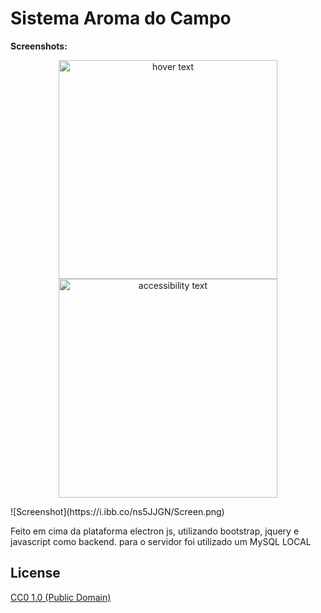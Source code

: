 # Sistema Aroma do Campo

**Screenshots:**
<p align="center">
  <img src="https://drive.google.com/file/d/14iZOrDu0f79Pog4sC5IxORKVu1mAUs0p/view?usp=sharing" width="350" title="hover text">
  <img src="your_relative_path_here_number_2_large_name" width="350" alt="accessibility text">
</p>
![Screenshot](https://i.ibb.co/ns5JJGN/Screen.png)



Feito em cima da plataforma electron js, utilizando bootstrap, jquery e javascript como backend.
para o servidor foi utilizado um MySQL LOCAL

## License

[CC0 1.0 (Public Domain)](LICENSE.md)
